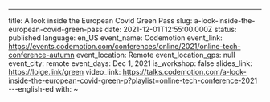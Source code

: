 ---
title: A look inside the European Covid Green Pass
slug: a-look-inside-the-european-covid-green-pass
date: 2021-12-01T12:55:00.000Z
status: published
language: en_US
event_name: Codemotion
event_link: https://events.codemotion.com/conferences/online/2021/online-tech-conference-autumn
event_location: Remote
event_location_gps: null
event_city: remote
event_days: Dec 1, 2021
is_workshop: false
slides_link: https://loige.link/green
video_link: https://talks.codemotion.com/a-look-inside-the-european-covid-green-p?playlist=online-tech-conference-2021
---english-ed
with: ~
